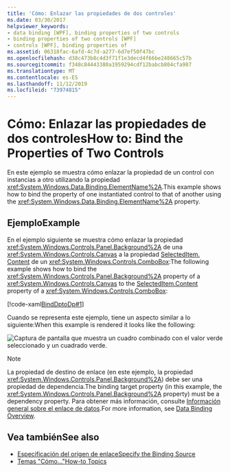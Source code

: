 ```yaml
---
title: 'Cómo: Enlazar las propiedades de dos controles'
ms.date: 03/30/2017
helpviewer_keywords:
- data binding [WPF], binding properties of two controls
- binding properties of two controls [WPF]
- controls [WPF], binding properties of
ms.assetid: 06318fac-6afd-4c7d-a277-6d7ef50f47bc
ms.openlocfilehash: d38c473b8c4d3f71f1e3decd4f66be248665c57b
ms.sourcegitcommit: f348c84443380a1959294cdf12babcb804cfa987
ms.translationtype: MT
ms.contentlocale: es-ES
ms.lasthandoff: 11/12/2019
ms.locfileid: "73974815"
---
```

# <a name="how-to-bind-the-properties-of-two-controls"></a><span data-ttu-id="42b3f-102">Cómo: Enlazar las propiedades de dos controles</span><span class="sxs-lookup"><span data-stu-id="42b3f-102">How to: Bind the Properties of Two Controls</span></span>

<span data-ttu-id="42b3f-103">En este ejemplo se muestra cómo enlazar la propiedad de un control con instancias a otro utilizando la propiedad <xref:System.Windows.Data.Binding.ElementName%2A>.</span><span class="sxs-lookup"><span data-stu-id="42b3f-103">This example shows how to bind the property of one instantiated control to that of another using the <xref:System.Windows.Data.Binding.ElementName%2A> property.</span></span>

## <a name="example"></a><span data-ttu-id="42b3f-104">Ejemplo</span><span class="sxs-lookup"><span data-stu-id="42b3f-104">Example</span></span>

<span data-ttu-id="42b3f-105">En el ejemplo siguiente se muestra cómo enlazar la propiedad <xref:System.Windows.Controls.Panel.Background%2A> de una <xref:System.Windows.Controls.Canvas> a la propiedad [SelectedItem. Content](xref:System.Windows.Controls.ContentControl.Content%2A) de un <xref:System.Windows.Controls.ComboBox>:</span><span class="sxs-lookup"><span data-stu-id="42b3f-105">The following example shows how to bind the <xref:System.Windows.Controls.Panel.Background%2A> property of a <xref:System.Windows.Controls.Canvas> to the [SelectedItem.Content](xref:System.Windows.Controls.ContentControl.Content%2A) property of a <xref:System.Windows.Controls.ComboBox>:</span></span>

[!code-xaml[BindDptoDp#1](~/samples/snippets/csharp/VS_Snippets_Wpf/BindDPtoDP/CS/Window1.xaml#1)]

<span data-ttu-id="42b3f-106">Cuando se representa este ejemplo, tiene un aspecto similar a lo siguiente:</span><span class="sxs-lookup"><span data-stu-id="42b3f-106">When this example is rendered it looks like the following:</span></span>

![Captura de pantalla que muestra un cuadro combinado con el valor verde seleccionado y un cuadrado verde.](./media/how-to-bind-the-properties-of-two-controls/data-binding-bind-background-canvas.png)

> [!NOTE]
> <span data-ttu-id="42b3f-108">La propiedad de destino de enlace (en este ejemplo, la propiedad <xref:System.Windows.Controls.Panel.Background%2A>) debe ser una propiedad de dependencia.</span><span class="sxs-lookup"><span data-stu-id="42b3f-108">The binding target property (in this example, the <xref:System.Windows.Controls.Panel.Background%2A> property) must be a dependency property.</span></span> <span data-ttu-id="42b3f-109">Para obtener más información, consulte [Información general sobre el enlace de datos](../../../desktop-wpf/data/data-binding-overview.md).</span><span class="sxs-lookup"><span data-stu-id="42b3f-109">For more information, see [Data Binding Overview](../../../desktop-wpf/data/data-binding-overview.md).</span></span>

## <a name="see-also"></a><span data-ttu-id="42b3f-110">Vea también</span><span class="sxs-lookup"><span data-stu-id="42b3f-110">See also</span></span>

- [<span data-ttu-id="42b3f-111">Especificación del origen de enlace</span><span class="sxs-lookup"><span data-stu-id="42b3f-111">Specify the Binding Source</span></span>](how-to-specify-the-binding-source.md)
- [<span data-ttu-id="42b3f-112">Temas "Cómo..."</span><span class="sxs-lookup"><span data-stu-id="42b3f-112">How-to Topics</span></span>](data-binding-how-to-topics.md)
